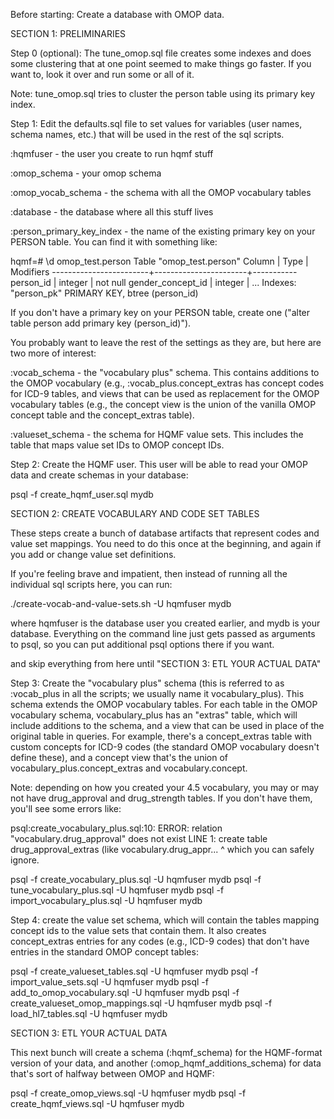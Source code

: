 Before starting: Create a database with OMOP data.

SECTION 1: PRELIMINARIES

Step 0 (optional): The tune_omop.sql file creates some indexes and does some clustering that at one point
seemed to make things go faster. If you want to, look it over and run some or all of it.

Note: tune_omop.sql tries to cluster the person table using its primary key index. 

Step 1: Edit the defaults.sql file to set values for variables (user names, schema names, etc.) that will
be used in the rest of the sql scripts.

:hqmfuser - the user you create to run hqmf stuff

:omop_schema - your omop schema

:omop_vocab_schema - the schema with all the OMOP vocabulary tables

:database - the database where all this stuff lives

:person_primary_key_index - the name of the existing primary key on your PERSON table. You can find it with something like:

hqmf=# \d omop_test.person
                  Table "omop_test.person"
         Column         |         Type          | Modifiers 
------------------------+-----------------------+-----------
 person_id              | integer               | not null
 gender_concept_id      | integer               | 
   ...
Indexes:
    "person_pk" PRIMARY KEY, btree (person_id)

If you don't have a primary key on your PERSON table, create one ("alter table person add primary key (person_id)").

You probably want to leave the rest of the settings as they are, but here are two more of interest:

:vocab_schema - the "vocabulary plus" schema. This contains additions
to the OMOP vocabulary (e.g., :vocab_plus.concept_extras has concept
codes for ICD-9 tables, and views that can be used as replacement for
the OMOP vocabulary tables (e.g., the concept view is the union of the
vanilla OMOP concept table and the concept_extras table).

:valueset_schema - the schema for HQMF value sets. This includes the table
that maps value set IDs to OMOP concept IDs.


Step 2: Create the HQMF user. This user will be able to read your OMOP
data and create schemas in your database:

psql -f create_hqmf_user.sql mydb

SECTION 2: CREATE VOCABULARY AND CODE SET TABLES

These steps create a bunch of database artifacts that represent codes
and value set mappings. You need to do this once at the beginning, and
again if you add or change value set definitions.

If you're feeling brave and impatient, then instead of running all the
individual sql scripts here, you can run:

   ./create-vocab-and-value-sets.sh -U hqmfuser mydb

where hqmfuser is the database user you created earlier, and mydb is
your database. Everything on the command line just gets passed as
arguments to psql, so you can put additional psql options there if you
want.

and skip everything from here until "SECTION 3: ETL YOUR ACTUAL DATA"

Step 3: Create the "vocabulary plus" schema (this is referred to as
:vocab_plus in all the scripts; we usually name it
vocabulary_plus). This schema extends the OMOP vocabulary tables. For
each table in the OMOP vocabulary schema, vocabulary_plus has an
"extras" table, which will include additions to the schema, and a view
that can be used in place of the original table in queries. For
example, there's a concept_extras table with custom concepts for ICD-9
codes (the standard OMOP vocabulary doesn't define these), and a
concept view that's the union of vocabulary_plus.concept_extras and
vocabulary.concept.

Note: depending on how you created your 4.5 vocabulary, you may or may not have drug_approval
and drug_strength tables. If you don't have them, you'll see some errors like:

  psql:create_vocabulary_plus.sql:10: ERROR:  relation "vocabulary.drug_approval" does not exist
  LINE 1: create table drug_approval_extras (like vocabulary.drug_appr...
                                                ^
which you can safely ignore.

psql -f create_vocabulary_plus.sql -U hqmfuser mydb
psql -f tune_vocabulary_plus.sql -U hqmfuser mydb
psql -f import_vocabulary_plus.sql -U hqmfuser mydb

Step 4: create the value set schema, which will contain the tables mapping concept ids to the
value sets that contain them. It also creates concept_extras entries for any codes (e.g., ICD-9 codes)
that don't have entries in the standard OMOP concept tables:

psql -f create_valueset_tables.sql -U hqmfuser mydb
psql -f import_value_sets.sql -U hqmfuser mydb
psql -f add_to_omop_vocabulary.sql -U hqmfuser mydb
psql -f create_valueset_omop_mappings.sql -U hqmfuser mydb
psql -f load_hl7_tables.sql -U hqmfuser mydb


SECTION 3: ETL YOUR ACTUAL DATA

This next bunch will create a schema (:hqmf_schema) for the HQMF-format
version of your data, and another (:omop_hqmf_additions_schema) for
data that's sort of halfway between OMOP and HQMF:

psql -f create_omop_views.sql -U hqmfuser mydb
psql -f create_hqmf_views.sql -U hqmfuser mydb

